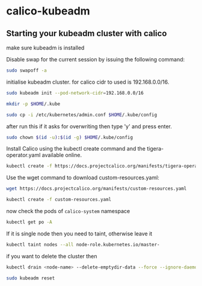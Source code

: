 # calico-kubeadm

## Starting your kubeadm cluster with calico

make sure kubeadm is installed

Disable swap for the current session by issuing the following command:
```bash
sudo swapoff -a
```

initialise kubeadm cluster. for calico cidr to used is 192.168.0.0/16.
```bash
sudo kubeadm init --pod-network-cidr=192.168.0.0/16
```

```bash
mkdir -p $HOME/.kube
```
```bash
sudo cp -i /etc/kubernetes/admin.conf $HOME/.kube/config
```
after run this if it asks for overwriting then type 'y' and press enter.

```bash
sudo chown $(id -u):$(id -g) $HOME/.kube/config
```

Install Calico using the kubectl create command and the tigera-operator.yaml available online.
```bash
kubectl create -f https://docs.projectcalico.org/manifests/tigera-operator.yaml
```
Use the wget command to download custom-resources.yaml:
```bash
wget https://docs.projectcalico.org/manifests/custom-resources.yaml
```

```bash
kubectl create -f custom-resources.yaml
```

now check the pods of `calico-system` namespace
```bash
kubectl get po -A
```
If it is single node then you need to taint, otherwise leave it
```bash
kubectl taint nodes --all node-role.kubernetes.io/master-
```

if you want to delete the cluster then
```bash
kubectl drain <node-name> --delete-emptydir-data --force --ignore-daemonsets
```

```bash
sudo kubeadm reset
```
